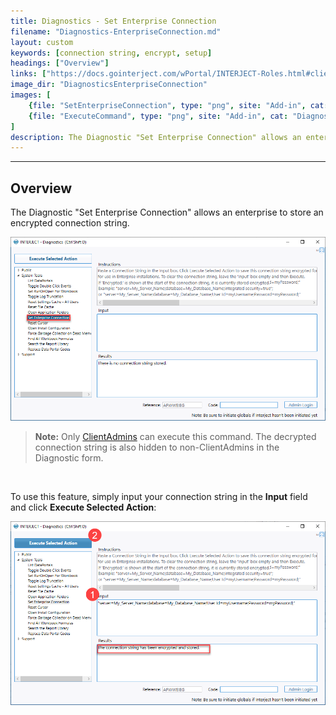 ```yaml
---
title: Diagnostics - Set Enterprise Connection
filename: "Diagnostics-EnterpriseConnection.md"
layout: custom
keywords: [connection string, encrypt, setup]
headings: ["Overview"]
links: ["https://docs.gointerject.com/wPortal/INTERJECT-Roles.html#clientadmin-role"]
image_dir: "DiagnosticsEnterpriseConnection"
images: [
	{file: "SetEnterpriseConnection", type: "png", site: "Add-in", cat: "Diagnostics", sub: "Set Enterprise Connection", report: "", ribbon: "", config: ""},
	{file: "ExecuteCommand", type: "png", site: "Add-in", cat: "Diagnostics", sub: "Set Enterprise Connection", report: "", ribbon: "", config: ""}
]
description: The Diagnostic "Set Enterprise Connection" allows an enterprise to store an encrypted connection string.
---
```

* * *

## Overview

The Diagnostic "Set Enterprise Connection" allows an enterprise to store an encrypted connection string.

![](/images/DiagnosticsEnterpriseConnection/SetEnterpriseConnection.png)
<br>

<blockquote class=highlight_note>
<b>Note:</b> Only <a href="https://docs.gointerject.com/wPortal/INTERJECT-Roles.html#clientadmin-role">ClientAdmins</a> can execute this command. The decrypted connection string is also hidden to non-ClientAdmins in the Diagnostic form.
</blockquote>
<br>

To use this feature, simply input your connection string in the **Input** field and click **Execute Selected Action**:

![](/images/DiagnosticsEnterpriseConnection/ExecuteCommand.png)
<br>
